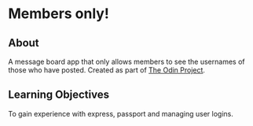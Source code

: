 # Members only!

## About

A message board app that only allows members to see the usernames of those who have posted. Created as part of [The Odin Project](http://www.theodinproject.com).

## Learning Objectives

To gain experience with express, passport and managing user logins.
